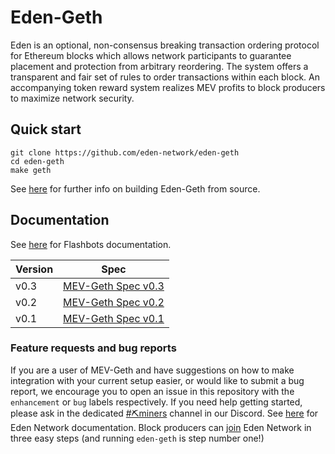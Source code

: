 # Eden-Geth

Eden is an optional, non-consensus breaking transaction ordering protocol for Ethereum blocks which allows network participants to guarantee placement and protection from arbitrary reordering. The system offers a transparent and fair set of rules to order transactions within each block. An accompanying token reward system realizes MEV profits to block producers to maximize network security.

## Quick start

```
git clone https://github.com/eden-network/eden-geth
cd eden-geth
make geth
```

See [here](https://geth.ethereum.org/docs/install-and-build/installing-geth#build-go-ethereum-from-source-code) for further info on building Eden-Geth from source.

## Documentation

See [here](https://docs.flashbots.net) for Flashbots documentation.

| Version | Spec                                                                                        |
| ------- | ------------------------------------------------------------------------------------------- |
| v0.3    | [MEV-Geth Spec v0.3](https://docs.flashbots.net/flashbots-auction/miners/mev-geth-spec/v03) |
| v0.2    | [MEV-Geth Spec v0.2](https://docs.flashbots.net/flashbots-auction/miners/mev-geth-spec/v02) |
| v0.1    | [MEV-Geth Spec v0.1](https://docs.flashbots.net/flashbots-auction/miners/mev-geth-spec/v01) |

### Feature requests and bug reports

If you are a user of MEV-Geth and have suggestions on how to make integration with your current setup easier, or would like to submit a bug report, we encourage you to open an issue in this repository with the `enhancement` or `bug` labels respectively. If you need help getting started, please ask in the dedicated [#⛏️miners](https://discord.gg/rcgADN9qFX) channel in our Discord.
See [here](https://docs.edennetwork.io) for Eden Network documentation. Block producers can [join](https://docs.edennetwork.io/for-block-producers/getting-started) Eden Network in three easy steps (and running `eden-geth` is step number one!)
